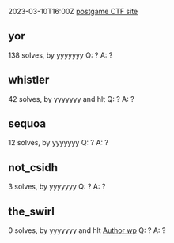 2023-03-10T16:00Z
[postgame CTF site](https://2022.ctf.link/internal/challenges)
## yor
138 solves, by yyyyyyy
Q: ?
A: ?

## whistler
42 solves, by yyyyyyy and hlt
Q: ?
A: ?

## sequoa
12 solves, by yyyyyyy
Q: ?
A: ?

## not_csidh
3 solves, by yyyyyyy
Q: ?
A: ?

## the_swirl
0 solves, by yyyyyyy and hlt
[Author wp](https://hxp.io/blog/97/hxp-CTF-2022-the_swirl-writeup/)
Q: ?
A: ?